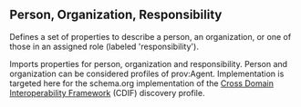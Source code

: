 ## Person, Organization, Responsibility

Defines a set of properties to describe a person, an organization, or one of those in an assigned role (labeled 'responsibility'). 

Imports properties for person, organization and responsibility.  Person and organization can be considered profiles of prov:Agent. Implementation is targeted here for the schema.org implementation of the [Cross Domain Interoperability Framework](https://cross-domain-interoperability-framework.github.io/cdifbook/metadata/schemaorgimplementation.html#implementation-of-metadata-content-items) (CDIF) discovery profile.